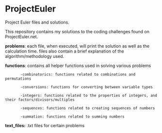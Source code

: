 # ProjectEuler
Project Euler files and solutions.

This repository contains my solutions to the coding challenges found on ProjectEuler.net.

**problems**: each file, when executed, will print the solution as well as the calculation time.
              files also contain a brief explanation of the algorithm/methodology used.
  
**functions**: contains all helper functions used in solving various problems
           
           -combinatorics: functions related to combinations and permutations
           
           -conversions: functions for converting between variable types
           
           -integers: functions related to the properties of integers, and their factors/divisors/multiples
           
           -sequences: functions related to creating sequences of numbers
           
           -summation: functions related to summing numbers

**text_files:** .txt files for certain problems 
